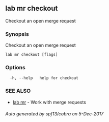 ## lab mr checkout

Checkout an open merge request

### Synopsis


Checkout an open merge request

```
lab mr checkout [flags]
```

### Options

```
  -h, --help   help for checkout
```

### SEE ALSO
* [lab mr](lab_mr.md)	 - Work with merge requests

###### Auto generated by spf13/cobra on 5-Dec-2017
